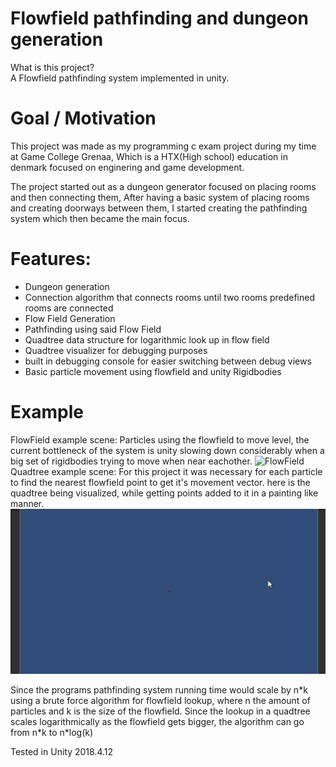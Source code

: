 # Flowfield pathfinding and dungeon generation
What is this project? \
A Flowfield pathfinding system implemented in unity.

# Goal / Motivation
This project was made as my programming c exam project during my time at Game College Grenaa, Which is a HTX(High school) education in denmark focused on enginering and game development.

The project started out as a dungeon generator focused on placing rooms and then connecting them, After having a basic system of placing rooms and creating doorways between them, I started creating the pathfinding system which then became the main focus.


# Features:
- Dungeon generation
- Connection algorithm that connects rooms until two rooms predefined rooms are connected
- Flow Field Generation
- Pathfinding using said Flow Field
- Quadtree data structure for logarithmic look up in flow field
- Quadtree visualizer for debugging purposes
- built in debugging console for easier switching between debug views
- Basic particle movement using flowfield and unity Rigidbodies
# Example
FlowField example scene:
Particles using the flowfield to move level, the current bottleneck of the system is unity slowing down considerably when a big set of rigidbodies trying to move when near eachother.
![FlowField](https://github.com/RCDane/Flowfield-pathfinding/blob/master/Images/flowfield%20example.gif)
Quadtree example scene:
For this project it was necessary for each particle to find the nearest flowfield point to get it's movement vector. here is the quadtree being visualized, while getting points added to it in a painting like manner.
![FlowField](https://github.com/RCDane/Flowfield-pathfinding/blob/master/Images/quadtree%20example.gif)

Since the programs pathfinding system running time would scale by n\*k using a brute force algorithm for flowfield lookup, where n the amount of particles and k is the size of the flowfield. Since the lookup in a quadtree scales logarithmically as the flowfield gets bigger, the algorithm can go from n\*k to n\*log(k)


Tested in Unity 2018.4.12

